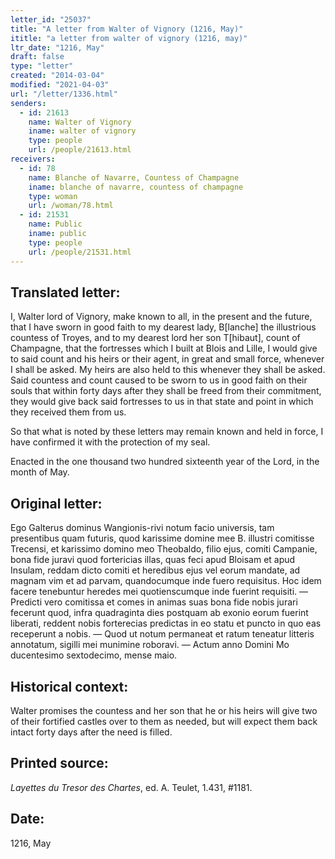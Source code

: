 ```yaml
---
letter_id: "25037"
title: "A letter from Walter of Vignory (1216, May)"
ititle: "a letter from walter of vignory (1216, may)"
ltr_date: "1216, May"
draft: false
type: "letter"
created: "2014-03-04"
modified: "2021-04-03"
url: "/letter/1336.html"
senders:
  - id: 21613
    name: Walter of Vignory
    iname: walter of vignory
    type: people
    url: /people/21613.html
receivers:
  - id: 78
    name: Blanche of Navarre, Countess of Champagne
    iname: blanche of navarre, countess of champagne
    type: woman
    url: /woman/78.html
  - id: 21531
    name: Public
    iname: public
    type: people
    url: /people/21531.html
---
```

<h2> Translated letter:</h2>I, Walter lord of Vignory, make known to all, in the present and the future, that I have sworn in good faith to my dearest lady, B[lanche] the illustrious countess of Troyes, and to my dearest lord her son T[hibaut], count of Champagne, that the fortresses which I built at Blois and Lille, I would give to said count and his heirs or their agent, in great and small force, whenever I shall be asked.  My heirs are also held to this whenever they shall be asked.  Said countess and count caused to be sworn to us in good faith on their souls that within forty days after they shall be freed from their commitment, they would give back said fortresses to us in that state and point in which they received them from us. 

So that what is noted by these letters may remain known and held in force, I have confirmed it with the protection of my seal.

Enacted in the one thousand two hundred sixteenth year of the Lord, in the month of May.


<h2 class="mt-4"> Original letter:</h2>Ego Galterus dominus Wangionis-rivi notum facio universis, tam presentibus quam futuris, quod karissime domine mee B. illustri comitisse Trecensi, et karissimo domino meo Theobaldo, filio ejus, comiti Campanie, bona fide juravi quod fortericias illas, quas feci apud Bloisam et apud Insulam, reddam dicto comiti et heredibus ejus vel eorum mandate, ad magnam vim et ad parvam, quandocumque inde fuero requisitus. Hoc idem facere tenebuntur heredes mei quotienscumque inde fuerint requisiti. — Predicti vero comitissa et comes in animas suas bona fide nobis jurari fecerunt quod, infra quadraginta dies postquam ab exonio eorum fuerint liberati, reddent nobis forterecias predictas in eo statu et puncto in quo eas receperunt a nobis. — Quod ut notum permaneat et ratum teneatur litteris annotatum, sigilli mei munimine roboravi. — Actum anno Domini Mo ducentesimo sextodecimo, mense maio.


















<h2 class="mt-4"> Historical context:</h2>Walter promises the countess and her son that he or his heirs will give two of their fortified castles over to them as needed, but will expect them back intact forty days after the need is filled. 




<h2 class="mt-4"> Printed source:</h2><p><em>Layettes du Tresor des Chartes</em>, ed. A. Teulet, 1.431, #1181.</p><h2 class="mt-4"> Date:</h2>1216, May